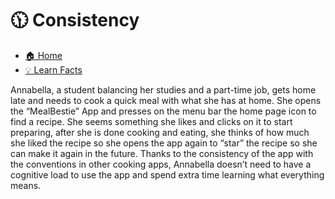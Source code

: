 # 🕦 Consistency

- [🏠 Home](index.md)
- [💡 Learn Facts](LearnFacts/Learn%20Facts%20SW10.md)

Annabella, a student balancing her studies and a part-time job, gets home late and needs to
cook a quick meal with what she has at home. She opens the “MealBestie” App and presses
on the menu bar the home page icon to find a recipe. She seems something she likes and
clicks on it to start preparing, after she is done cooking and eating, she thinks of how much
she liked the recipe so she opens the app again to “star” the recipe so she can make it again
in the future. Thanks to the consistency of the app with the conventions in other cooking
apps, Annabella doesn’t need to have a cognitive load to use the app and spend extra time
learning what everything means.
